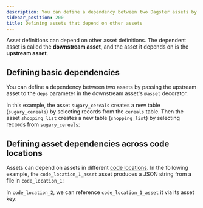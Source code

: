 ```yaml
---
description: You can define a dependency between two Dagster assets by passing the upstream asset to the deps parameter in the downstream asset's @asset decorator.
sidebar_position: 200
title: Defining assets that depend on other assets
---
```


Asset definitions can depend on other asset definitions. The dependent asset is called the **downstream asset**, and the asset it depends on is the **upstream asset**.

## Defining basic dependencies

You can define a dependency between two assets by passing the upstream asset to the `deps` parameter in the downstream asset's `@asset` decorator.

In this example, the asset `sugary_cereals` creates a new table (`sugary_cereals`) by selecting records from the `cereals` table. Then the asset `shopping_list` creates a new table (`shopping_list`) by selecting records from `sugary_cereals`:

<CodeExample path="docs_snippets/docs_snippets/guides/data-modeling/asset-dependencies/asset-dependencies.py" language="python" lineStart="6" lineEnd="20"/>

## Defining asset dependencies across code locations

Assets can depend on assets in different [code locations](/deployment/code-locations). In the following example, the `code_location_1_asset` asset produces a JSON string from a file in `code_location_1`:

<CodeExample path="docs_snippets/docs_snippets/guides/data-modeling/asset-dependencies/asset-dependencies.py" language="python" lineStart="21" lineEnd="34"/>

In `code_location_2`, we can reference `code_location_1_asset` it via its asset key:

<CodeExample path="docs_snippets/docs_snippets/guides/data-modeling/asset-dependencies/asset-dependencies.py" language="python" lineStart="34" lineEnd="46"/>

